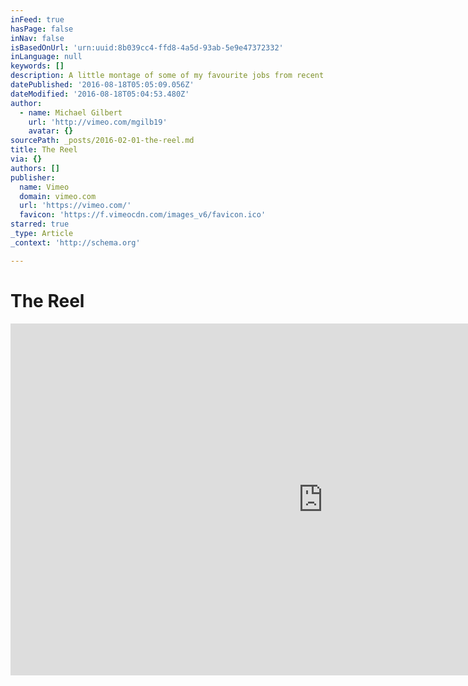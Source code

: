 ```yaml
---
inFeed: true
hasPage: false
inNav: false
isBasedOnUrl: 'urn:uuid:8b039cc4-ffd8-4a5d-93ab-5e9e47372332'
inLanguage: null
keywords: []
description: A little montage of some of my favourite jobs from recent past.
datePublished: '2016-08-18T05:05:09.056Z'
dateModified: '2016-08-18T05:04:53.480Z'
author:
  - name: Michael Gilbert
    url: 'http://vimeo.com/mgilb19'
    avatar: {}
sourcePath: _posts/2016-02-01-the-reel.md
title: The Reel
via: {}
authors: []
publisher:
  name: Vimeo
  domain: vimeo.com
  url: 'https://vimeo.com/'
  favicon: 'https://f.vimeocdn.com/images_v6/favicon.ico'
starred: true
_type: Article
_context: 'http://schema.org'

---
```

# **The Reel**

<iframe src="https://cdn.embedly.com/widgets/media.html?src=https%3A%2F%2Fplayer.vimeo.com%2Fvideo%2F124382426&amp;url=https%3A%2F%2Fvimeo.com%2F124382426&amp;image=http%3A%2F%2Fi.vimeocdn.com%2Fvideo%2F522091141_1280.jpg&amp;key=b7d04c9b404c499eba89ee7072e1c4f7&amp;type=text%2Fhtml&amp;schema=vimeo" width="1000" height="563" scrolling="no" frameborder="0" allowfullscreen="allowfullscreen" style=""></iframe>